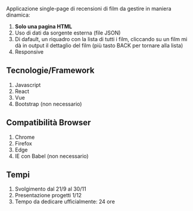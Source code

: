 Applicazione single-page di recensioni di film da gestire in maniera dinamica:
1. **Solo una pagina HTML**
2. Uso di dati da sorgente esterna (file JSON)
3. Di dafault, un riquadro con la lista di tutti i film, cliccando su un film mi dà in output il dettaglio del film (più tasto BACK per tornare alla lista)
4. Responsive

## Tecnologie/Framework
1. Javascript
2. React
3. Vue
4. Bootstrap (non necessario)

## Compatibilità Browser
1. Chrome
2. Firefox
3. Edge
4. IE con Babel (non necessario)

## Tempi
1. Svolgimento dal 21/9 al 30/11
2. Presentazione progetti 1/12
3. Tempo da dedicare ufficialmente: 24 ore